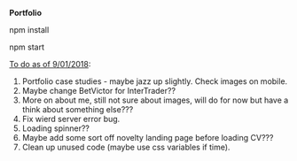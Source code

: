 <strong>Portfolio</strong>


npm install


npm start


<u>To do as of 9/01/2018</u>:

1. Portfolio case studies - maybe jazz up slightly. Check images on mobile.
2. Maybe change BetVictor for InterTrader??
3. More on about me, still not sure about images, will do for now but have a think about something else???
4. Fix wierd server error bug. 
5. Loading spinner??
6. Maybe add some sort off novelty landing page before loading CV???
7. Clean up unused code (maybe use css variables if time).
